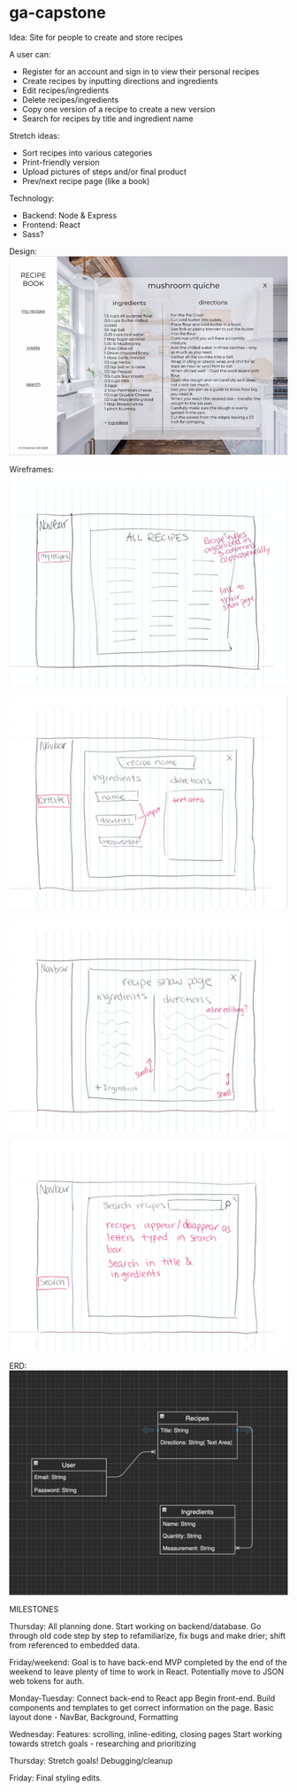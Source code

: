 # ga-capstone

Idea: Site for people to create and store recipes

A user can:
- Register for an account and sign in to view their personal recipes
- Create recipes by inputting directions and ingredients
- Edit recipes/ingredients
- Delete recipes/ingredients
- Copy one version of a recipe to create a new version
- Search for recipes by title and ingredient name

Stretch ideas:
- Sort recipes into various categories 
- Print-friendly version
- Upload pictures of steps and/or final product
- Prev/next recipe page (like a book)

Technology:
- Backend: Node & Express
- Frontend: React
- Sass?

Design:
![Design Image](/planning/figma-design.jpeg)

Wireframes:
![All Recipes](/planning/all-recipes.png)

![Create Recipe](/planning/create-recipe.png)

![Show Page](/planning/recipe-show-page.png)

![Search Page](/planning/search.png)

ERD:
![ERD](/planning/erd.png)


MILESTONES

Thursday: 
All planning done. Start working on backend/database. Go through old code step by step to refamiliarize, fix bugs and make drier; shift from referenced to embedded data. 

Friday/weekend: 
Goal is to have back-end MVP completed by the end of the weekend to leave plenty of time to work in React. 
Potentially move to JSON web tokens for auth. 

Monday-Tuesday: 
Connect back-end to React app
Begin front-end. Build components and templates to get correct information on the page.
Basic layout done - NavBar, Background, Formatting

Wednesday:
Features: scrolling, inline-editing, closing pages
Start working towards stretch goals - researching and prioritizing 

Thursday:
Stretch goals!
Debugging/cleanup

Friday: Final styling edits.  

